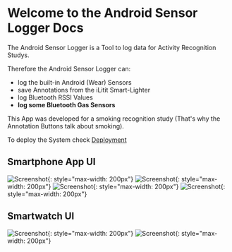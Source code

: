 # Welcome to the Android Sensor Logger Docs

The Android Sensor Logger is a Tool to log data for Activity Recognition Studys.

Therefore the Android Sensor Logger can:  

* log the built-in Android (Wear) Sensors
* save Annotations from the iLitit Smart-Lighter
* log Bluetooth RSSI Values
* **log some Bluetooth Gas Sensors** 



This App was developed for a smoking recognition study (That's why the Annotation Buttons talk about smoking).


To deploy the System check [Deployment](deploy)  


## Smartphone App UI

![Screenshot](img/start.png){: style="max-width: 200px"}
![Screenshot](img/general.png){: style="max-width: 200px"}
![Screenshot](img/recording.png){: style="max-width: 200px"}
![Screenshot](img/upload.png){: style="max-width: 200px"}


## Smartwatch UI

![Screenshot](img/wearStart.png){: style="max-width: 200px"}
![Screenshot](img/wearAnnotate.png){: style="max-width: 200px"}